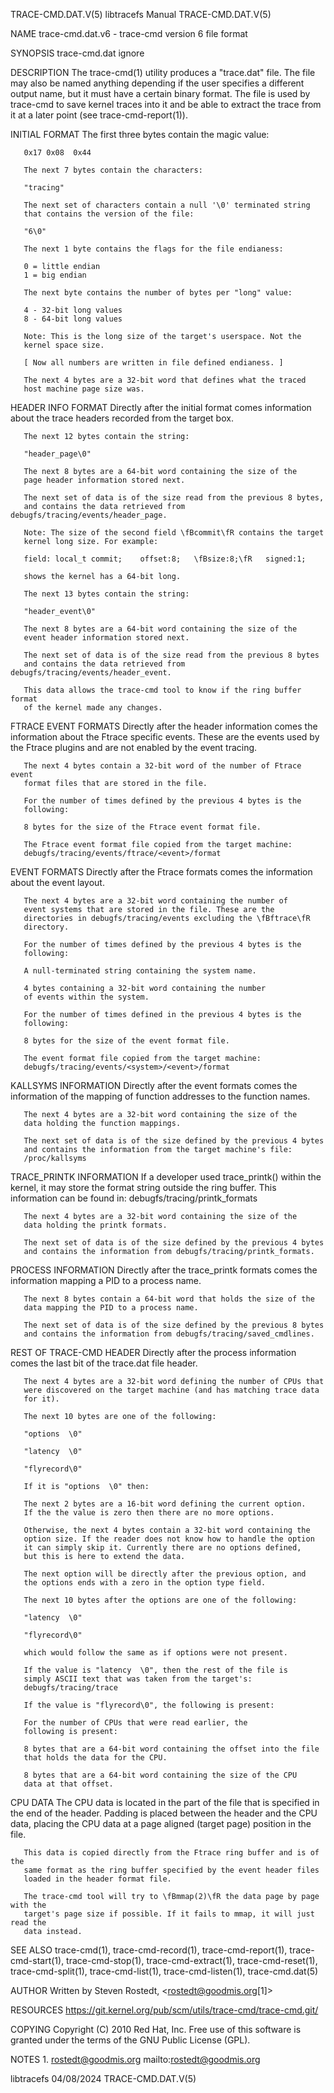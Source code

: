 TRACE-CMD.DAT.V(5)						       libtracefs Manual						    TRACE-CMD.DAT.V(5)

NAME
       trace-cmd.dat.v6 - trace-cmd version 6 file format

SYNOPSIS
       trace-cmd.dat ignore

DESCRIPTION
       The trace-cmd(1) utility produces a "trace.dat" file. The file may also be named anything depending if the user specifies a different output name, but
       it must have a certain binary format. The file is used by trace-cmd to save kernel traces into it and be able to extract the trace from it at a later
       point (see trace-cmd-report(1)).

INITIAL FORMAT
	   The first three bytes contain the magic value:

	   0x17 0x08  0x44

	   The next 7 bytes contain the characters:

	   "tracing"

	   The next set of characters contain a null '\0' terminated string
	   that contains the version of the file:

	   "6\0"

	   The next 1 byte contains the flags for the file endianess:

	   0 = little endian
	   1 = big endian

	   The next byte contains the number of bytes per "long" value:

	   4 - 32-bit long values
	   8 - 64-bit long values

	   Note: This is the long size of the target's userspace. Not the
	   kernel space size.

	   [ Now all numbers are written in file defined endianess. ]

	   The next 4 bytes are a 32-bit word that defines what the traced
	   host machine page size was.

HEADER INFO FORMAT
	   Directly after the initial format comes information about the
	   trace headers recorded from the target box.

	   The next 12 bytes contain the string:

	   "header_page\0"

	   The next 8 bytes are a 64-bit word containing the size of the
	   page header information stored next.

	   The next set of data is of the size read from the previous 8 bytes,
	   and contains the data retrieved from debugfs/tracing/events/header_page.

	   Note: The size of the second field \fBcommit\fR contains the target
	   kernel long size. For example:

	   field: local_t commit;	 offset:8;	 \fBsize:8;\fR	 signed:1;

	   shows the kernel has a 64-bit long.

	   The next 13 bytes contain the string:

	   "header_event\0"

	   The next 8 bytes are a 64-bit word containing the size of the
	   event header information stored next.

	   The next set of data is of the size read from the previous 8 bytes
	   and contains the data retrieved from debugfs/tracing/events/header_event.

	   This data allows the trace-cmd tool to know if the ring buffer format
	   of the kernel made any changes.

FTRACE EVENT FORMATS
	   Directly after the header information comes the information about
	   the Ftrace specific events. These are the events used by the Ftrace plugins
	   and are not enabled by the event tracing.

	   The next 4 bytes contain a 32-bit word of the number of Ftrace event
	   format files that are stored in the file.

	   For the number of times defined by the previous 4 bytes is the
	   following:

	   8 bytes for the size of the Ftrace event format file.

	   The Ftrace event format file copied from the target machine:
	   debugfs/tracing/events/ftrace/<event>/format

EVENT FORMATS
	   Directly after the Ftrace formats comes the information about
	   the event layout.

	   The next 4 bytes are a 32-bit word containing the number of
	   event systems that are stored in the file. These are the
	   directories in debugfs/tracing/events excluding the \fBftrace\fR
	   directory.

	   For the number of times defined by the previous 4 bytes is the
	   following:

	   A null-terminated string containing the system name.

	   4 bytes containing a 32-bit word containing the number
	   of events within the system.

	   For the number of times defined in the previous 4 bytes is the
	   following:

	   8 bytes for the size of the event format file.

	   The event format file copied from the target machine:
	   debugfs/tracing/events/<system>/<event>/format

KALLSYMS INFORMATION
	   Directly after the event formats comes the information of the mapping
	   of function addresses to the function names.

	   The next 4 bytes are a 32-bit word containing the size of the
	   data holding the function mappings.

	   The next set of data is of the size defined by the previous 4 bytes
	   and contains the information from the target machine's file:
	   /proc/kallsyms

TRACE_PRINTK INFORMATION
	   If a developer used trace_printk() within the kernel, it may
	   store the format string outside the ring buffer.
	   This information can be found in:
	   debugfs/tracing/printk_formats

	   The next 4 bytes are a 32-bit word containing the size of the
	   data holding the printk formats.

	   The next set of data is of the size defined by the previous 4 bytes
	   and contains the information from debugfs/tracing/printk_formats.

PROCESS INFORMATION
	   Directly after the trace_printk formats comes the information mapping
	   a PID to a process name.

	   The next 8 bytes contain a 64-bit word that holds the size of the
	   data mapping the PID to a process name.

	   The next set of data is of the size defined by the previous 8 bytes
	   and contains the information from debugfs/tracing/saved_cmdlines.

REST OF TRACE-CMD HEADER
	   Directly after the process information comes the last bit of the
	   trace.dat file header.

	   The next 4 bytes are a 32-bit word defining the number of CPUs that
	   were discovered on the target machine (and has matching trace data
	   for it).

	   The next 10 bytes are one of the following:

	   "options  \0"

	   "latency  \0"

	   "flyrecord\0"

	   If it is "options  \0" then:

	   The next 2 bytes are a 16-bit word defining the current option.
	   If the the value is zero then there are no more options.

	   Otherwise, the next 4 bytes contain a 32-bit word containing the
	   option size. If the reader does not know how to handle the option
	   it can simply skip it. Currently there are no options defined,
	   but this is here to extend the data.

	   The next option will be directly after the previous option, and
	   the options ends with a zero in the option type field.

	   The next 10 bytes after the options are one of the following:

	   "latency  \0"

	   "flyrecord\0"

	   which would follow the same as if options were not present.

	   If the value is "latency  \0", then the rest of the file is
	   simply ASCII text that was taken from the target's:
	   debugfs/tracing/trace

	   If the value is "flyrecord\0", the following is present:

	   For the number of CPUs that were read earlier, the
	   following is present:

	   8 bytes that are a 64-bit word containing the offset into the file
	   that holds the data for the CPU.

	   8 bytes that are a 64-bit word containing the size of the CPU
	   data at that offset.

CPU DATA
	   The CPU data is located in the part of the file that is specified
	   in the end of the header. Padding is placed between the header and
	   the CPU data, placing the CPU data at a page aligned (target page) position
	   in the file.

	   This data is copied directly from the Ftrace ring buffer and is of the
	   same format as the ring buffer specified by the event header files
	   loaded in the header format file.

	   The trace-cmd tool will try to \fBmmap(2)\fR the data page by page with the
	   target's page size if possible. If it fails to mmap, it will just read the
	   data instead.

SEE ALSO
       trace-cmd(1), trace-cmd-record(1), trace-cmd-report(1), trace-cmd-start(1), trace-cmd-stop(1), trace-cmd-extract(1), trace-cmd-reset(1),
       trace-cmd-split(1), trace-cmd-list(1), trace-cmd-listen(1), trace-cmd.dat(5)

AUTHOR
       Written by Steven Rostedt, <rostedt@goodmis.org[1]>

RESOURCES
       https://git.kernel.org/pub/scm/utils/trace-cmd/trace-cmd.git/

COPYING
       Copyright (C) 2010 Red Hat, Inc. Free use of this software is granted under the terms of the GNU Public License (GPL).

NOTES
	1. rostedt@goodmis.org
	   mailto:rostedt@goodmis.org

libtracefs								  04/08/2024							    TRACE-CMD.DAT.V(5)
